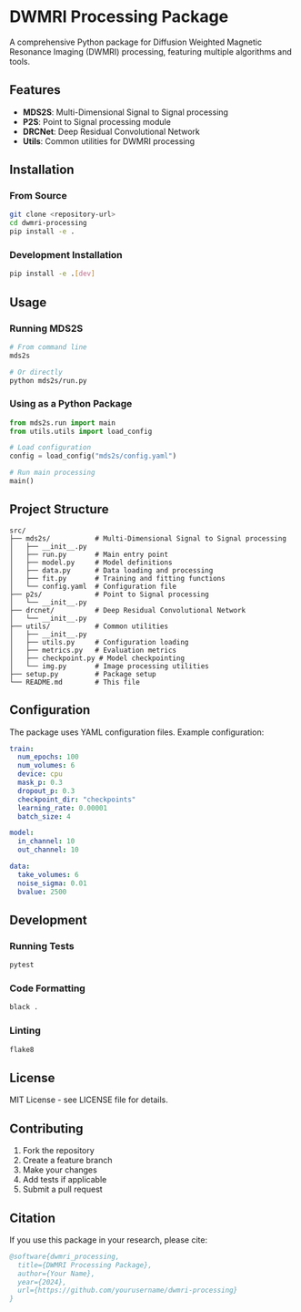 # DWMRI Processing Package

A comprehensive Python package for Diffusion Weighted Magnetic Resonance Imaging (DWMRI) processing, featuring multiple algorithms and tools.

## Features

- **MDS2S**: Multi-Dimensional Signal to Signal processing
- **P2S**: Point to Signal processing module
- **DRCNet**: Deep Residual Convolutional Network
- **Utils**: Common utilities for DWMRI processing

## Installation

### From Source

```bash
git clone <repository-url>
cd dwmri-processing
pip install -e .
```

### Development Installation

```bash
pip install -e .[dev]
```

## Usage

### Running MDS2S

```bash
# From command line
mds2s

# Or directly
python mds2s/run.py
```

### Using as a Python Package

```python
from mds2s.run import main
from utils.utils import load_config

# Load configuration
config = load_config("mds2s/config.yaml")

# Run main processing
main()
```

## Project Structure

```
src/
├── mds2s/           # Multi-Dimensional Signal to Signal processing
│   ├── __init__.py
│   ├── run.py       # Main entry point
│   ├── model.py     # Model definitions
│   ├── data.py      # Data loading and processing
│   ├── fit.py       # Training and fitting functions
│   └── config.yaml  # Configuration file
├── p2s/             # Point to Signal processing
│   └── __init__.py
├── drcnet/          # Deep Residual Convolutional Network
│   └── __init__.py
├── utils/           # Common utilities
│   ├── __init__.py
│   ├── utils.py     # Configuration loading
│   ├── metrics.py   # Evaluation metrics
│   ├── checkpoint.py # Model checkpointing
│   └── img.py       # Image processing utilities
├── setup.py         # Package setup
└── README.md        # This file
```

## Configuration

The package uses YAML configuration files. Example configuration:

```yaml
train:
  num_epochs: 100
  num_volumes: 6
  device: cpu
  mask_p: 0.3
  dropout_p: 0.3
  checkpoint_dir: "checkpoints"
  learning_rate: 0.00001
  batch_size: 4

model:
  in_channel: 10
  out_channel: 10

data:
  take_volumes: 6
  noise_sigma: 0.01
  bvalue: 2500
```

## Development

### Running Tests

```bash
pytest
```

### Code Formatting

```bash
black .
```

### Linting

```bash
flake8
```

## License

MIT License - see LICENSE file for details.

## Contributing

1. Fork the repository
2. Create a feature branch
3. Make your changes
4. Add tests if applicable
5. Submit a pull request

## Citation

If you use this package in your research, please cite:

```bibtex
@software{dwmri_processing,
  title={DWMRI Processing Package},
  author={Your Name},
  year={2024},
  url={https://github.com/yourusername/dwmri-processing}
}
``` 